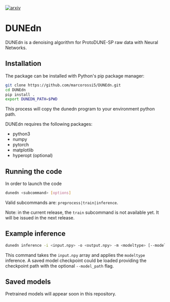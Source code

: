 [![arxiv](https://img.shields.io/badge/arXiv-hep--ph%2F2103.01596-%23B31B1B.svg)](https://arxiv.org/abs/2103.01596)

# DUNEdn

DUNEdn is a denoising algorithm for ProtoDUNE-SP raw data with Neural Networks.

## Installation

The package can be installed with Python's pip package manager:

```bash
git clone https://github.com/marcorossi5/DUNEdn.git
cd DUNEdn
pip install .
export DUNEDN_PATH=$PWD
```

This process will copy the dunedn program to your environment python path.

DUNEdn requires the following packages:

- python3
- numpy
- pytorch
- matplotlib
- hyperopt (optional)

## Running the code

In order to launch the code

```bash
dunedn <subcommand> [options]
```

Valid subcommands are: `preprocess|train|inference`.

Note: in the current release, the `train` subcommand is not available yet.
It will be issued in the next release.

## Example inference

```bash
dunedn inference -i <input.npy> -o <output.npy> -m <modeltype> [--model_path <checkpoint.pth>]
```

This command takes the `input.npy` array and applies the `modeltype` inference.
A saved model checkpoint could be loaded providing the checkpoint path with the optional `--model_path` flag.

## Saved models

Pretrained models will appear soon in this repository.
